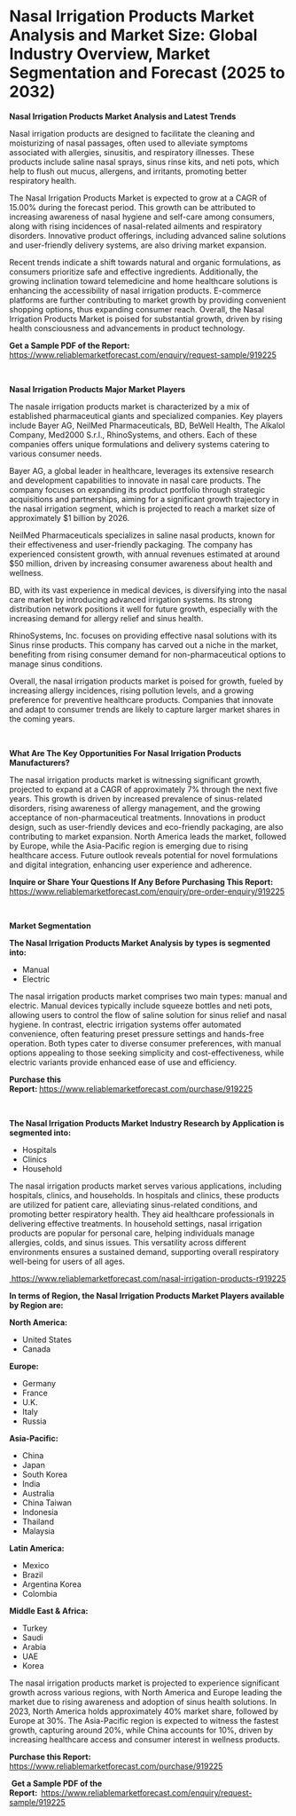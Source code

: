 <p><h1>Nasal Irrigation Products Market Analysis and Market Size: Global Industry Overview, Market Segmentation and Forecast (2025 to 2032)</h1></p><p><strong>Nasal Irrigation Products Market Analysis and Latest Trends</strong></p>
<p><p>Nasal irrigation products are designed to facilitate the cleaning and moisturizing of nasal passages, often used to alleviate symptoms associated with allergies, sinusitis, and respiratory illnesses. These products include saline nasal sprays, sinus rinse kits, and neti pots, which help to flush out mucus, allergens, and irritants, promoting better respiratory health.</p><p>The Nasal Irrigation Products Market is expected to grow at a CAGR of 15.00% during the forecast period. This growth can be attributed to increasing awareness of nasal hygiene and self-care among consumers, along with rising incidences of nasal-related ailments and respiratory disorders. Innovative product offerings, including advanced saline solutions and user-friendly delivery systems, are also driving market expansion. </p><p>Recent trends indicate a shift towards natural and organic formulations, as consumers prioritize safe and effective ingredients. Additionally, the growing inclination toward telemedicine and home healthcare solutions is enhancing the accessibility of nasal irrigation products. E-commerce platforms are further contributing to market growth by providing convenient shopping options, thus expanding consumer reach. Overall, the Nasal Irrigation Products Market is poised for substantial growth, driven by rising health consciousness and advancements in product technology.</p></p>
<p><strong>Get a Sample PDF of the Report:&nbsp;</strong> <a href="https://www.reliablemarketforecast.com/enquiry/request-sample/919225?utm_campaign=2479&utm_medium=2&utm_source=Github&utm_content=ia&utm_term=12042025&utm_id=nasal-irrigation-products">https://www.reliablemarketforecast.com/enquiry/request-sample/919225</a></p>
<p>&nbsp;</p>
<p><strong>Nasal Irrigation Products Major Market Players</strong></p>
<p><p>The nasale irrigation products market is characterized by a mix of established pharmaceutical giants and specialized companies. Key players include Bayer AG, NeilMed Pharmaceuticals, BD, BeWell Health, The Alkalol Company, Med2000 S.r.l., RhinoSystems, and others. Each of these companies offers unique formulations and delivery systems catering to various consumer needs.</p><p>Bayer AG, a global leader in healthcare, leverages its extensive research and development capabilities to innovate in nasal care products. The company focuses on expanding its product portfolio through strategic acquisitions and partnerships, aiming for a significant growth trajectory in the nasal irrigation segment, which is projected to reach a market size of approximately $1 billion by 2026.</p><p>NeilMed Pharmaceuticals specializes in saline nasal products, known for their effectiveness and user-friendly packaging. The company has experienced consistent growth, with annual revenues estimated at around $50 million, driven by increasing consumer awareness about health and wellness.</p><p>BD, with its vast experience in medical devices, is diversifying into the nasal care market by introducing advanced irrigation systems. Its strong distribution network positions it well for future growth, especially with the increasing demand for allergy relief and sinus health.</p><p>RhinoSystems, Inc. focuses on providing effective nasal solutions with its Sinus rinse products. This company has carved out a niche in the market, benefiting from rising consumer demand for non-pharmaceutical options to manage sinus conditions.</p><p>Overall, the nasal irrigation products market is poised for growth, fueled by increasing allergy incidences, rising pollution levels, and a growing preference for preventive healthcare products. Companies that innovate and adapt to consumer trends are likely to capture larger market shares in the coming years.</p></p>
<p>&nbsp;</p>
<p><strong>What Are The Key Opportunities For Nasal Irrigation Products Manufacturers?</strong></p>
<p><p>The nasal irrigation products market is witnessing significant growth, projected to expand at a CAGR of approximately 7% through the next five years. This growth is driven by increased prevalence of sinus-related disorders, rising awareness of allergy management, and the growing acceptance of non-pharmaceutical treatments. Innovations in product design, such as user-friendly devices and eco-friendly packaging, are also contributing to market expansion. North America leads the market, followed by Europe, while the Asia-Pacific region is emerging due to rising healthcare access. Future outlook reveals potential for novel formulations and digital integration, enhancing user experience and adherence.</p></p>
<p><strong>Inquire or Share Your Questions If Any Before Purchasing This Report:</strong> <a href="https://www.reliablemarketforecast.com/enquiry/pre-order-enquiry/919225?utm_campaign=2479&utm_medium=2&utm_source=Github&utm_content=ia&utm_term=12042025&utm_id=nasal-irrigation-products">https://www.reliablemarketforecast.com/enquiry/pre-order-enquiry/919225</a></p>
<p>&nbsp;</p>
<p><strong>Market Segmentation</strong></p>
<p><strong>The Nasal Irrigation Products Market Analysis by types is segmented into:</strong></p>
<p><ul><li>Manual</li><li>Electric</li></ul></p>
<p><p>The nasal irrigation products market comprises two main types: manual and electric. Manual devices typically include squeeze bottles and neti pots, allowing users to control the flow of saline solution for sinus relief and nasal hygiene. In contrast, electric irrigation systems offer automated convenience, often featuring preset pressure settings and hands-free operation. Both types cater to diverse consumer preferences, with manual options appealing to those seeking simplicity and cost-effectiveness, while electric variants provide enhanced ease of use and efficiency.</p></p>
<p><strong>Purchase this Report:&nbsp;</strong><a href="https://www.reliablemarketforecast.com/purchase/919225?utm_campaign=2479&utm_medium=2&utm_source=Github&utm_content=ia&utm_term=12042025&utm_id=nasal-irrigation-products">https://www.reliablemarketforecast.com/purchase/919225</a></p>
<p>&nbsp;</p>
<p><strong>The Nasal Irrigation Products Market Industry Research by Application is segmented into:</strong></p>
<p><ul><li>Hospitals</li><li>Clinics</li><li>Household</li></ul></p>
<p><p>The nasal irrigation products market serves various applications, including hospitals, clinics, and households. In hospitals and clinics, these products are utilized for patient care, alleviating sinus-related conditions, and promoting better respiratory health. They aid healthcare professionals in delivering effective treatments. In household settings, nasal irrigation products are popular for personal care, helping individuals manage allergies, colds, and sinus issues. This versatility across different environments ensures a sustained demand, supporting overall respiratory well-being for users of all ages.</p></p>
<p><a href="https://www.reliablemarketforecast.com/nasal-irrigation-products-r919225?utm_campaign=2479&utm_medium=2&utm_source=Github&utm_content=ia&utm_term=12042025&utm_id=nasal-irrigation-products">&nbsp;https://www.reliablemarketforecast.com/nasal-irrigation-products-r919225</a></p>
<p><strong>In terms of Region, the Nasal Irrigation Products Market Players available by Region are:</strong></p>
<p>
    <p> <strong> North America: </strong>
        <ul>
            <li>United States</li>
            <li>Canada</li>
        </ul>
        </p> 
    <p> <strong> Europe: </strong>
        <ul>
            <li>Germany</li>
            <li>France</li>
            <li>U.K.</li>
            <li>Italy</li>
            <li>Russia</li>
        </ul>
        </p> 
    <p> <strong> Asia-Pacific: </strong>
        <ul>
            <li>China</li>
            <li>Japan</li>
            <li>South Korea</li>
            <li>India</li>
            <li>Australia</li>
            <li>China Taiwan</li>
            <li>Indonesia</li>
            <li>Thailand</li>
            <li>Malaysia</li>
        </ul>
        </p> 
    <p> <strong> Latin America: </strong>
        <ul>
            <li>Mexico</li>
            <li>Brazil</li>
            <li>Argentina Korea</li>
            <li>Colombia</li>
        </ul>
        </p> 
    <p> <strong> Middle East & Africa: </strong>
        <ul>
            <li>Turkey</li>
            <li>Saudi</li>
            <li>Arabia</li>
            <li>UAE</li>
            <li>Korea</li>
        </ul>
    </p>
    </p>
<p><p>The nasal irrigation products market is projected to experience significant growth across various regions, with North America and Europe leading the market due to rising awareness and adoption of sinus health solutions. In 2023, North America holds approximately 40% market share, followed by Europe at 30%. The Asia-Pacific region is expected to witness the fastest growth, capturing around 20%, while China accounts for 10%, driven by increasing healthcare access and consumer interest in wellness products.</p></p>
<p><strong>Purchase this Report: </strong><a href="https://www.reliablemarketforecast.com/purchase/919225?utm_campaign=2479&utm_medium=2&utm_source=Github&utm_content=ia&utm_term=12042025&utm_id=nasal-irrigation-products">https://www.reliablemarketforecast.com/purchase/919225</a></p>
<p>&nbsp;<strong>Get a Sample PDF of the Report:&nbsp;&nbsp;</strong><a href="https://www.reliablemarketforecast.com/enquiry/request-sample/919225?utm_campaign=2479&utm_medium=2&utm_source=Github&utm_content=ia&utm_term=12042025&utm_id=nasal-irrigation-products">https://www.reliablemarketforecast.com/enquiry/request-sample/919225</a></p>
<p><strong></strong></p>
<p><p></p><p></p><p></p></p>